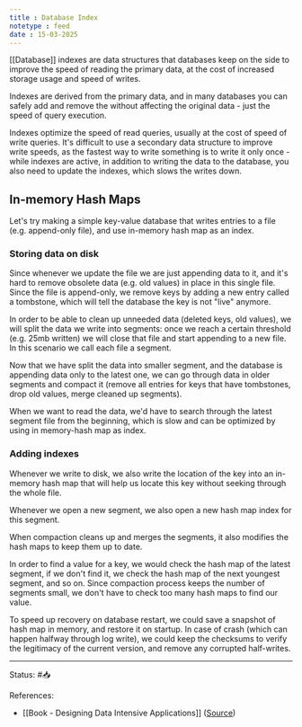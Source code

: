 ```yaml
---
title : Database Index
notetype : feed
date : 15-03-2025
---
```


[[Database]] indexes are data structures that databases keep on the side to improve the speed of reading the primary data, at the cost of increased storage usage and speed of writes.

Indexes are derived from the primary data, and in many databases you can safely add and remove the without affecting the original data - just the speed of query execution.

Indexes optimize the speed of read queries, usually at the cost of speed of write queries. It's difficult to use a secondary data structure to improve write speeds, as the fastest way to write something is to write it only once - while indexes are active, in addition to writing the data to the database, you also need to update the indexes, which slows the writes down.

## In-memory Hash Maps 

Let's try making a simple key-value database that writes entries to a file (e.g. append-only file), and use in-memory hash map as an index. 

### Storing data on disk

Since whenever we update the file we are just appending data to it, and it's hard to remove obsolete data (e.g. old values) in place in this single file. Since the file is append-only, we remove keys by adding a new entry called a tombstone, which will tell the database the key is not "live" anymore.

In order to be able to clean up unneeded data (deleted keys, old values), we will split the data we write into segments: once we reach a certain threshold (e.g. 25mb written) we will close that file and start appending to a new file. In this scenario we call each file a segment.

Now that we have split the data into smaller segment, and the database is appending data only to the latest one, we can go through data in older segments and compact it (remove all entries for keys that have tombstones, drop old values, merge cleaned up segments). 

When we want to read the data, we'd have to search through the latest segment file from the beginning, which is slow and can be optimized by using in memory-hash map as index.

### Adding indexes

Whenever we write to disk, we also write the location of the key into an in-memory hash map that will help us locate this key without seeking through the whole file.

Whenever we open a new segment, we also open a new hash map index for this segment.

When compaction cleans up and merges the segments, it also modifies the hash maps to keep them up to date.

In order to find a value for a key, we would check the hash map of the latest segment, if we don't find it, we check the hash map of the next youngest segment, and so on. Since compaction process keeps the number of segments small, we don't have to check too many hash maps to find our value.

To speed up recovery on database restart, we could save a snapshot of hash map in memory, and restore it on startup. In case of crash (which can happen halfway through log write), we could keep the checksums to verify the legitimacy of the current version, and remove any corrupted half-writes.

-----

Status: #📥

References:
-  [[Book - Designing Data Intensive Applications]] ([Source](https://www.amazon.com/Designing-Data-Intensive-Applications-Reliable-Maintainable/dp/1449373321))
